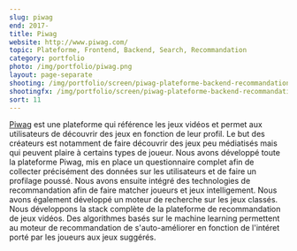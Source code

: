 ```yaml
---
slug: piwag
end: 2017-
title: Piwag
website: http://www.piwag.com/
topic: Plateforme, Frontend, Backend, Search, Recommandation
category: portfolio
photo: /img/portfolio/piwag.png
layout: page-separate
shooting: /img/portfolio/screen/piwag-plateforme-backend-recommandation.jpg
shootingfx: /img/portfolio/screen/piwag-plateforme-backend-recommandation.jpg
sort: 11
---
```

[Piwag]({{page.website}}) est une plateforme qui référence les jeux vidéos et permet aux utilisateurs de découvrir des jeux en fonction de leur profil.
Le but des créateurs est notamment de faire découvrir des jeux peu médiatisés mais qui peuvent plaire à certains types de joueur.
Nous avons développé toute la plateforme Piwag, mis en place un questionnaire complet afin de collecter précisément des données sur les utilisateurs et de faire un profilage poussé. Nous avons ensuite intégré des technologies de recommandation
afin de faire matcher joueurs et jeux intelligement. Nous avons également développé un moteur de recherche sur les jeux classés.
Nous développons la stack complète de la plateforme  de recommandation de jeux vidéos.
Des algorithmes basés sur le machine learning permettent au moteur de recommandation de s'auto-améliorer en fonction de l'intéret porté par les joueurs aux jeux suggérés.